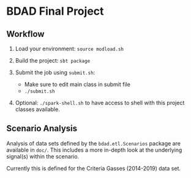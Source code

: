# BDAD Final Project

## Workflow

1. Load your environment:
    `source modload.sh`
    <br/>
2. Build the project:
    `sbt package`
    <br/>
3. Submit the job using `submit.sh`:
    * Make sure to edit main class in submit file
    * `./submit.sh`
    
4. Optional: `./spark-shell.sh` to have access to shell with this project
 classes available.
 
 ## Scenario Analysis
 
 Analysis of data sets defined by the `bdad.etl.Scenarios`
 package are available in `doc/`. This includes a more
 in-depth look at the underlying signal(s) within the
 scenario.
 
 Currently this is defined for the Criteria Gasses
 (2014-2019) data set.
